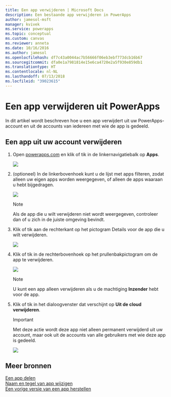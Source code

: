 ```yaml
---
title: Een app verwijderen | Microsoft Docs
description: Een bestaande app verwijderen in PowerApps
author: jamesol-msft
manager: kvivek
ms.service: powerapps
ms.topic: conceptual
ms.custom: canvas
ms.reviewer: anneta
ms.date: 10/16/2016
ms.author: jamesol
ms.openlocfilehash: df7c43a0044ac7b56666f06eb3ebf773dcb16b67
ms.sourcegitcommit: dfa0e1a7981814e15e6ca4720e2a5f930e859db1
ms.translationtype: HT
ms.contentlocale: nl-NL
ms.lasthandoff: 07/13/2018
ms.locfileid: "39023615"
---
```

# <a name="delete-an-app-from-powerapps"></a>Een app verwijderen uit PowerApps
In dit artikel wordt beschreven hoe u een app verwijdert uit uw PowerApps-account en uit de accounts van iedereen met wie de app is gedeeld.

## <a name="delete-an-app-from-your-account"></a>Een app uit uw account verwijderen
1. Open [powerapps.com](https://web.powerapps.com) en klik of tik in de linkernavigatiebalk op **Apps**.
   
    ![](./media/delete-app/file-apps.png)
2. (optioneel) In de linkerbovenhoek kunt u de lijst met apps filteren, zodat alleen uw eigen apps worden weergegeven, of alleen de apps waaraan u hebt bijgedragen.
   
    ![](./media/delete-app/filter-list.png)
   
    > [!NOTE]
   > Als de app die u wilt verwijderen niet wordt weergegeven, controleer dan of u zich in de juiste omgeving bevindt.
3. Klik of tik aan de rechterkant op het pictogram Details voor de app die u wilt verwijderen.
   
    ![](./media/delete-app/app-options.png)
4. Klik of tik in de rechterbovenhoek op het prullenbakpictogram om de app te verwijderen.
   
    ![](./media/delete-app/delete-icon.png)
   
    > [!NOTE]
   > U kunt een app alleen verwijderen als u de machtiging **Inzender** hebt voor de app.
5. Klik of tik in het dialoogvenster dat verschijnt op **Uit de cloud verwijderen**.  
   
    > [!IMPORTANT]
   > Met deze actie wordt deze app niet alleen permanent verwijderd uit uw account, maar ook uit de accounts van alle gebruikers met wie deze app is gedeeld.
   
    ![](./media/delete-app/delete-button.png)

## <a name="more-resources"></a>Meer bronnen
[Een app delen](share-app.md)  
[Naam en tegel van app wijzigen](set-name-tile.md)  
[Een vorige versie van een app herstellen](restore-an-app.md)  

